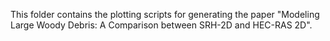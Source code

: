This folder contains the plotting scripts for generating the paper "Modeling Large Woody Debris: A Comparison between SRH-2D and HEC-RAS 2D".